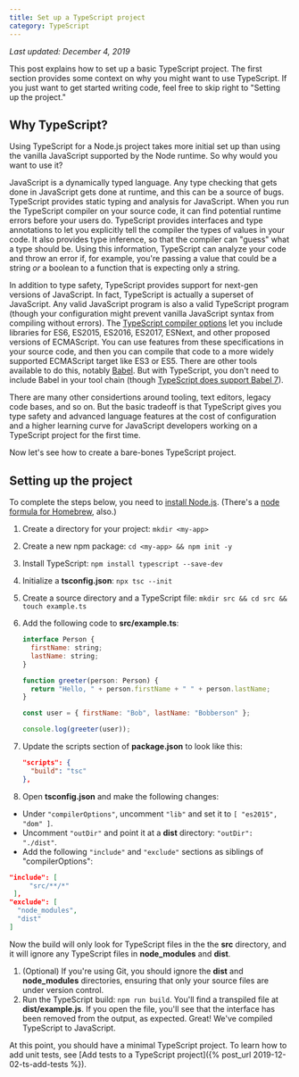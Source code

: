 ```yaml
---
title: Set up a TypeScript project
category: TypeScript
---
```


*Last updated: December 4, 2019*

This post explains how to set up a basic TypeScript project. The first section provides some context on why you might want to use TypeScript. If you just want to get started writing code, feel free to skip right to "Setting up the project."

## Why TypeScript?

Using TypeScript for a Node.js project takes more initial set up than using the vanilla JavaScript supported by the Node runtime. So why would you want to use it?

JavaScript is a dynamically typed language. Any type checking that gets done in JavaScript gets done at runtime, and this can be a source of bugs. TypeScript provides static typing and analysis for JavaScript. When you run the TypeScript compiler on your source code, it can find potential runtime errors before your users do. TypeScript provides interfaces and type annotations to let you explicitly tell the compiler the types of values in your code. It also provides type inference, so that the compiler can "guess" what a type should be. Using this information, TypeScript can analyze your code and throw an error if, for example, you're passing a value that could be a string *or* a boolean to a function that is expecting only a string.

In addition to type safety, TypeScript provides support for next-gen versions of JavaScript. In fact, TypeScript is actually a superset of JavaScript. Any valid JavaScript program is also a valid TypeScript program (though your configuration might prevent vanilla JavaScript syntax from compiling without errors). The [TypeScript compiler options](https://www.typescriptlang.org/docs/handbook/compiler-options.html) let you include libraries for ES6, ES2015, ES2016, ES2017, ESNext, and other proposed versions of ECMAScript. You can use features from these specifications in your source code, and then you can compile that code to a more widely supported ECMAScript target like ES3 or ES5. There are other tools available to do this, notably [Babel](https://babeljs.io/). But with TypeScript, you don't need to include Babel in your tool chain (though [TypeScript does support Babel 7](https://devblogs.microsoft.com/typescript/typescript-and-babel-7/)).

There are many other considertions around tooling, text editors, legacy code bases, and so on. But the basic tradeoff is that TypeScript gives you type safety and advanced language features at the cost of configuration and a higher learning curve for JavaScript developers working on a TypeScript project for the first time.

Now let's see how to create a bare-bones TypeScript project.

## Setting up the project

To complete the steps below, you need to [install Node.js](https://nodejs.org/en/download/). (There's a [node formula for Homebrew](https://formulae.brew.sh/formula/node), also.)

1. Create a directory for your project: `mkdir <my-app>`
1. Create a new npm package: `cd <my-app> && npm init -y`
1. Install TypeScript: `npm install typescript --save-dev`
1. Initialize a **tsconfig.json**: `npx tsc --init`
1. Create a source directory and a TypeScript file: `mkdir src && cd src && touch example.ts`
1. Add the following code to **src/example.ts**:

   ```javascript
   interface Person {
     firstName: string;
     lastName: string;
   }

   function greeter(person: Person) {
     return "Hello, " + person.firstName + " " + person.lastName;
   }

   const user = { firstName: "Bob", lastName: "Bobberson" };

   console.log(greeter(user));
   ```

1. Update the scripts section of **package.json** to look like this:

   ```json
   "scripts": {
     "build": "tsc"
   },
   ```

1. Open **tsconfig.json** and make the following changes:
  * Under `"compilerOptions"`, uncomment `"lib"` and set it to `[ "es2015", "dom" ]`.
  * Uncomment `"outDir"` and point it at a **dist** directory: `"outDir": "./dist"`.
  * Add the following `"include"` and `"exclude"` sections as siblings of "compilerOptions":

   ```json
   "include": [
        "src/**/*"
    ],
   "exclude": [
     "node_modules",
     "dist"
   ]
   ```

   Now the build will only look for TypeScript files in the the **src** directory, and it will ignore any TypeScript files in **node_modules** and **dist**.
1. (Optional) If you're using Git, you should ignore the **dist** and **node_modules** directories, ensuring that only your source files are under version control.
1. Run the TypeScript build: `npm run build`. You'll find a transpiled file at **dist/example.js**. If you open the file, you'll see that the interface has been removed from the output, as expected. Great! We've compiled TypeScript to JavaScript.

At this point, you should have a minimal TypeScript project. To learn how to add unit tests, see [Add tests to a TypeScript project]({% post_url 2019-12-02-ts-add-tests %}).